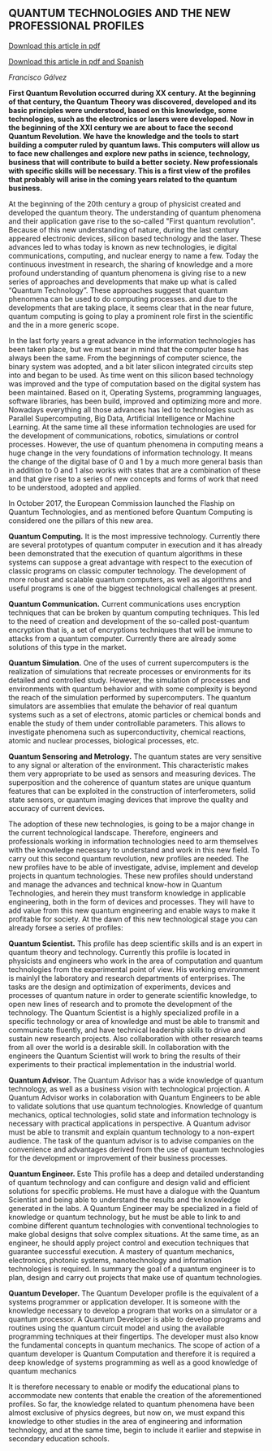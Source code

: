 QUANTUM TECHNOLOGIES AND THE NEW PROFESSIONAL PROFILES
-------------------------------------------------------
[Download this article in pdf](https://es.slideshare.net/FranciscoJGlvezRamre/quantum-roles-in-quantum-computing)

[Download this article in pdf and Spanish](https://es.slideshare.net/FranciscoJGlvezRamre/perfiles-en-tecnologias-cunticas/FranciscoJGlvezRamre/perfiles-en-tecnologias-cunticas)

_Francisco Gálvez_

**First Quantum Revolution occurred during XX century. At the beginning of that century, the Quantum Theory was discovered, developed and its basic principles were understood, based on this knowledge, some technologies, such as the electronics or lasers were developed. Now in the beginning of the XXI century we are about to face the second Quantum Revolution. We have the knowledge and the tools to start building a computer ruled by quantum laws. This computers will allow us to face new challenges and explore new paths in science, technology, business that will contribute to build a better society. New professionals with specific skills will be necessary. This is a first view of the profiles  that probably will arise in the coming years related to the quantum business.**


At the beginning of the 20th century a group of physicist created and developed the quantum theory. The understanding of quantum phenomena and their application gave rise to the so-called "First quantum revolution". Because of this new understanding of nature, during the last century appeared electronic devices, silicon based technology and the laser. These advances led to whas today is known as new technologies, ie digital communications, computing, and nuclear energy to name a few.
Today the continuous investment in research, the sharing of knowledge and a more profound understanding of quantum phenomena is giving rise to a new series of approaches and developments that make up what is called “Quantum Technology”. These approaches suggest that quantum phenomena can be used to do computing processes. and due to the developments that are taking place, it seems clear that in the near future, quantum computing is going to play a prominent role first in the scientific and the in a more generic scope.

In the last forty years a great advance in the information technologies has been taken place, but we must bear in mind that the computer base has always been the same. From the beginnings of computer science, the binary system was adopted, and a bit later silicon integrated circuits step into and began to be used. As time went on this silicon based technology was improved and the type of computation based on the digital system has been maintained. Based on it, Operating Systems, programming languages, software libraries, has been build, improved and optimizing more and more. Nowadays everything all those advances has led to technologies such as Parallel Supercomputing, Big Data, Artificial Intelligence or Machine Learning. At the same time all these information technologies are used for the development of communications, robotics, simulations or control processes.
However, the use of quantum phenomena in computing means a huge change in the very foundations of information technology. It means the change of the digital base of 0 and 1 by a much more general basis than in addition to 0 and 1 also works with states that are a combination of these and that give rise to a series of new concepts and forms of work that need to be understood, adopted and applied.

In October 2017, the European Commission launched the Flaship on Quantum Technologies, and as mentioned before Quantum Computing is considered one the pillars of this new area.
 
**Quantum Computing.** It is the most impressive technology. Currently there are several prototypes of quantum computer in execution and it has already been demonstrated that the execution of quantum algorithms in these systems can suppose a great advantage with respect to the execution of classic programs on classic computer technology. The development of more robust and scalable quantum computers, as well as algorithms and useful programs is one of the biggest technological challenges at present.

**Quantum Communication.** Current communications uses encryption techniques that can be broken by quantum computing techniques. This led to the need of creation and development of the so-called post-quantum encryption that is, a set of encryptions techniques that will be immune to attacks from a quantum computer. Currently there are already some solutions of this type in the market.

**Quantum Simulation.** One of the uses of current supercomputers is the realization of simulations that recreate processes or environments for its detailed and controlled study. However, the simulation of processes and environments with quantum behavior and with some complexity is beyond the reach of the simulation performed by supercomputers. The quantum simulators are assemblies that emulate the behavior of real quantum systems such as a set of electrons, atomic particles or chemical bonds and enable the study of them under controllable parameters. This allows to investigate phenomena such as superconductivity, chemical reactions, atomic and nuclear processes, biological processes, etc.

**Quantum Sensoring and Metrology.** The quantum states are very sensitive to any signal or alteration of the environment. This characteristic makes them very appropriate to be used as sensors and measuring devices. The superposition and  the coherence of quantum states are unique quantum features that can be exploited in the construction of interferometers, solid state sensors, or quantum imaging devices that improve the quality and accuracy of current devices. 

The adoption of these new technologies, is going to be a major change in the current technological landscape.
Therefore, engineers and professionals working in information technologies need to arm themselves with the knowledge necessary to understand and work in this new field.
To carry out this second quantum revolution, new profiles are needed. The new profiles have to be able of investigate, advise, implement and develop projects in quantum technologies. These new profiles should understand and manage the advances and technical know-how in Quantum Technologies, and herein  they must transform knowledge in applicable engineering, both in the form of devices and processes. They will have to add value from this new quantum engineering and enable ways to make it profitable for society.
At the dawn of this new technological stage you can already forsee a series of profiles:

**Quantum Scientist.** This profile has deep scientific skills and is an expert in quantum theory and technology. Currently this profile is located in physicists and engineers who work in the area of computation and quantum technologies from the experimental point of view.
His working environment is mainlyl the laboratory and research departments of enterprises. The tasks are the design and optimization of experiments, devices and processes of quantum nature in order to generate scientific knowledge, to open new lines of research and to promote the development of the technology.
The Quantum Scientist is a highly specialized profile in a specific technology or area of knowledge and must be able to transmit and communicate fluently, and have technical leadership skills to drive and sustain new research projects. Also collaboration with other research teams from all over the world is a desirable skill.
In collaboration with the engineers the Quantum Scientist will work to bring the results of their experiments to their practical implementation in the industrial world.

**Quantum Advisor.** The Quantum Advisor has a wide knowledge of quantum technology, as well as a business vision with technological projection. A Quantum Advisor works in colaboration with Quantum Engineers to be able to validate solutions that use quantum technologies. Knowledge of quantum mechanics, optical technologies, solid state and information technology is necessary with practical applications in perspective. A Quantum advisor must be able to transmit and explain quantum technology to a non-expert audience. The task of the quantum advisor is to advise companies on the convenience and advantages derived from the use of quantum technologies for the development or improvement of their business processes.
 
**Quantum Engineer.** Este This profile has a deep and detailed understanding of quantum technology and can configure and design valid and efficient solutions for specific problems. He must have a dialogue with the Quantum Scientist and being able to understand the results and the knowledge generated in the labs.
A Quantum Engineer may be specialized in a field of knowledge or quantum technology, but he must be able to link to and combine different quantum technologies with conventional technologies to make global designs that solve complex situations. At the same time, as an engineer, he should apply project control and execution techniques that guarantee successful execution.
A mastery of quantum mechanics, electronics, photonic systems, nanotechnology and information technologies is required. In summary the goal of a quantum engineer is to plan, design and carry out projects that make use of quantum technologies.

**Quantum Developer.** The Quantum Developer profile is the equivalent of a systems programmer or application developer. It is someone with the knowledge necessary to develop a program that works on a simulator or a quantum processor. A Quantum Developer is able to develop programs and routines using the quantum circuit model and using the available programming techniques at their fingertips.
The developer must also know the fundamental concepts in quantum mechanics. The scope of action of a quantum developer is Quantum Computation and therefore it is required a deep knowledge of systems programming as well as a good knowledge of quantum mechanics
 
It is therefore necessary to enable or modify the educational plans to accommodate new contents that enable the creation of the aforementioned profiles. So far, the knowledge related to quantum phenomena have been  almost exclusive of physics degrees, but now on, we must expand this knowledge to other studies in the area of engineering and information technology, and at the same time, begin to include it  earlier and stepwise in secondary education schools.


